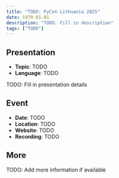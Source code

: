 ```yaml
---
title: "TODO: PyCon Lithuania 2025"
date: 1970-01-01
description: "TODO: Fill in description"
tags: ["TODO"]
---
```


## Presentation

- **Topic**: TODO
- **Language**: TODO

TODO: Fill in presentation details

## Event

- **Date**: TODO
- **Location**: TODO
- **Website**: TODO
- **Recording**: TODO

## More

TODO: Add more information if available
